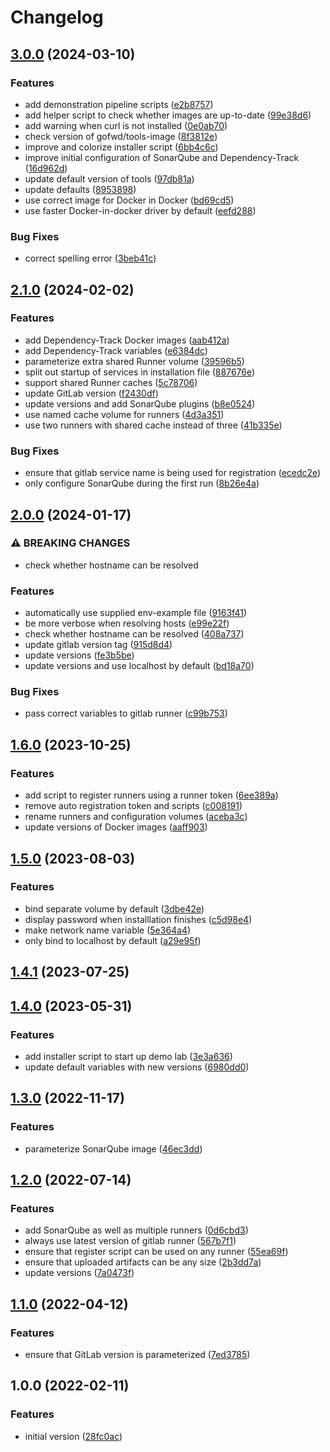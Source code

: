 # Changelog

## [3.0.0](https://github.com/PeterMosmans/gitlab-demolab/compare/2.1.0...3.0.0) (2024-03-10)


### Features

* add demonstration pipeline scripts ([e2b8757](https://github.com/PeterMosmans/gitlab-demolab/commit/e2b8757625491123b3d5144b06ae5dfc9889e88a))
* add helper script to check whether images are up-to-date ([99e38d6](https://github.com/PeterMosmans/gitlab-demolab/commit/99e38d649c2cbd13fa38ef884d9772fbfbfd85d9))
* add warning when curl is not installed ([0e0ab70](https://github.com/PeterMosmans/gitlab-demolab/commit/0e0ab708f1ead9c792dc348018d1a3944c5d2e04))
* check version of gofwd/tools-image ([8f3812e](https://github.com/PeterMosmans/gitlab-demolab/commit/8f3812e34efe5640f18a3e6c08d3697e70f66e4c))
* improve and colorize installer script ([6bb4c6c](https://github.com/PeterMosmans/gitlab-demolab/commit/6bb4c6c5143fc0a2dcbfe54e02d1815244ac2938))
* improve initial configuration of SonarQube and Dependency-Track ([16d962d](https://github.com/PeterMosmans/gitlab-demolab/commit/16d962d0dc7ddbcd1c95c4476a53182929a6aa8e))
* update default version of tools ([97db81a](https://github.com/PeterMosmans/gitlab-demolab/commit/97db81a97f9116835cc69bef8e19efa661ed24eb))
* update defaults ([8953898](https://github.com/PeterMosmans/gitlab-demolab/commit/895389870dd526910ee11dcdb7ddfd19906cc9ed))
* use correct image for Docker in Docker ([bd69cd5](https://github.com/PeterMosmans/gitlab-demolab/commit/bd69cd5e8af7517f4293350d25ed02d24dba9e87))
* use faster Docker-in-docker driver by default ([eefd288](https://github.com/PeterMosmans/gitlab-demolab/commit/eefd288b32688a95d649f636e6163702b8be1590))


### Bug Fixes

* correct spelling error ([3beb41c](https://github.com/PeterMosmans/gitlab-demolab/commit/3beb41cb318165dba2baefbefb479ff95f786bd2))

## [2.1.0](https://github.com/PeterMosmans/gitlab-demolab/compare/2.0.0...2.1.0) (2024-02-02)


### Features

* add Dependency-Track Docker images ([aab412a](https://github.com/PeterMosmans/gitlab-demolab/commit/aab412a898bf3d4ccc575a3b2305162075f64496))
* add Dependency-Track variables ([e6384dc](https://github.com/PeterMosmans/gitlab-demolab/commit/e6384dcca37e56bd2f827122d338b26644987b56))
* parameterize extra shared Runner volume ([39596b5](https://github.com/PeterMosmans/gitlab-demolab/commit/39596b52e06baf1499be7735b718cc597c2f98e6))
* split out startup of services in installation file ([887676e](https://github.com/PeterMosmans/gitlab-demolab/commit/887676e072149e3d26ba52258e4b9e6aea1da45d))
* support shared Runner caches ([5c78706](https://github.com/PeterMosmans/gitlab-demolab/commit/5c78706f05c1d7decd1730f3c6b71a5862e6ad60))
* update GitLab version ([f2430df](https://github.com/PeterMosmans/gitlab-demolab/commit/f2430dfa9d0a1e233362e526012966072c0ebc59))
* update versions and add SonarQube plugins ([b8e0524](https://github.com/PeterMosmans/gitlab-demolab/commit/b8e0524a9f325f808f2402f065ac716afdce93aa))
* use named cache volume for runners ([4d3a351](https://github.com/PeterMosmans/gitlab-demolab/commit/4d3a351ff371a31e0686507210b27cc878aaa19a))
* use two runners with shared cache instead of three ([41b335e](https://github.com/PeterMosmans/gitlab-demolab/commit/41b335e3ab59ae481f6a7b0745afa84f90720837))


### Bug Fixes

* ensure that gitlab service name is being used for registration ([ecedc2e](https://github.com/PeterMosmans/gitlab-demolab/commit/ecedc2ed893d678962542ce5971275b8bb3edb7f))
* only configure SonarQube during the first run ([8b26e4a](https://github.com/PeterMosmans/gitlab-demolab/commit/8b26e4a9308647114c72abc1bc1a01f8862adcc3))

## [2.0.0](https://github.com/PeterMosmans/gitlab-demolab/compare/1.6.0...2.0.0) (2024-01-17)


### ⚠ BREAKING CHANGES

* check whether hostname can be resolved

### Features

* automatically use supplied env-example file ([9163f41](https://github.com/PeterMosmans/gitlab-demolab/commit/9163f41b5698d15dcdb13f57f4ead3acacaff8ae))
* be more verbose when resolving hosts ([e99e22f](https://github.com/PeterMosmans/gitlab-demolab/commit/e99e22fe73e807a01281f45e9a221cca2fc4999a))
* check whether hostname can be resolved ([408a737](https://github.com/PeterMosmans/gitlab-demolab/commit/408a737000196cd653204d4ea8342fead1a5fc72))
* update gitlab version tag ([915d8d4](https://github.com/PeterMosmans/gitlab-demolab/commit/915d8d4caf5fd99c30ca48c8725079559f59e56a))
* update versions ([fe3b5be](https://github.com/PeterMosmans/gitlab-demolab/commit/fe3b5be03f2d3c213e011b238d1ef4a5abf5cb72))
* update versions and use localhost by default ([bd18a70](https://github.com/PeterMosmans/gitlab-demolab/commit/bd18a708171360920587c8df8b04877a9d5d95b4))


### Bug Fixes

* pass correct variables to gitlab runner ([c99b753](https://github.com/PeterMosmans/gitlab-demolab/commit/c99b75398c9f9ded64af956f6a153d342a3cc483))

## [1.6.0](https://git.go-forward.net/PeterMosmans/gitlab-demolab/-/compare/1.5.0...1.6.0) (2023-10-25)


### Features

* add script to register runners using a runner token ([6ee389a](https://git.go-forward.net/PeterMosmans/gitlab-demolab/-/commit/6ee389a1cc051c845f832bc49640be699081c849))
* remove auto registration token and scripts ([c008191](https://git.go-forward.net/PeterMosmans/gitlab-demolab/-/commit/c00819149c3307e8399214e311d3900b005f16da))
* rename runners and configuration volumes ([aceba3c](https://git.go-forward.net/PeterMosmans/gitlab-demolab/-/commit/aceba3cd2ad487f43f721ebdb74e0cfe493ad3c2))
* update versions of Docker images ([aaff903](https://git.go-forward.net/PeterMosmans/gitlab-demolab/-/commit/aaff9035429fe091363f1314d86e6e0184dc1772))

## [1.5.0](https://git.go-forward.net/PeterMosmans/gitlab-demolab/-/compare/1.4.1...1.5.0) (2023-08-03)


### Features

* bind separate volume by default ([3dbe42e](https://git.go-forward.net/PeterMosmans/gitlab-demolab/-/commit/3dbe42ecf69f42b0d377ded8e66676ba4372ffc9))
* display password when installlation finishes ([c5d98e4](https://git.go-forward.net/PeterMosmans/gitlab-demolab/-/commit/c5d98e4e49a073ca26970b1fe342c0a63c8e131f))
* make network name variable ([5e364a4](https://git.go-forward.net/PeterMosmans/gitlab-demolab/-/commit/5e364a4375e1ed519ac8ffb1dc5de10cb08237cc))
* only bind to localhost by default ([a29e95f](https://git.go-forward.net/PeterMosmans/gitlab-demolab/-/commit/a29e95fe69cb7c122ed398b2830bc9783d202e29))

## [1.4.1](https://github.com/PeterMosmans/gitlab-demolab/compare/1.4.0...1.4.1) (2023-07-25)

## [1.4.0](https://github.com/PeterMosmans/gitlab-demolab/compare/1.3.0...1.4.0) (2023-05-31)

### Features

* add installer script to start up demo lab ([3e3a636](https://github.com/PeterMosmans/gitlab-demolab/commit/3e3a636243d90bb29a276735fa169521906e94a4))
* update default variables with new versions ([6980dd0](https://github.com/PeterMosmans/gitlab-demolab/commit/6980dd054469578b87dabcca07b4a0aa7d104feb))

## [1.3.0](https://git.go-forward.net/PeterMosmans/gitlab-demolab/-/compare/1.2.0...1.3.0) (2022-11-17)

### Features

- parameterize SonarQube image
  ([46ec3dd](https://git.go-forward.net/PeterMosmans/gitlab-demolab/-/commit/46ec3dd415f9840a965174598b644994db25ec7d))

## [1.2.0](https://git.go-forward.net/PeterMosmans/gitlab-demolab/-/compare/1.1.0...1.2.0) (2022-07-14)

### Features

- add SonarQube as well as multiple runners
  ([0d6cbd3](https://git.go-forward.net/PeterMosmans/gitlab-demolab/-/commit/0d6cbd3ca6d77f4f8e5a7f661f82cf66250fb74e))
- always use latest version of gitlab runner
  ([567b7f1](https://git.go-forward.net/PeterMosmans/gitlab-demolab/-/commit/567b7f1398d6682f92827a7059fac7fb333438d4))
- ensure that register script can be used on any runner
  ([55ea69f](https://git.go-forward.net/PeterMosmans/gitlab-demolab/-/commit/55ea69fd2039cb3d08f7e7f6c3ca1de196becaa3))
- ensure that uploaded artifacts can be any size
  ([2b3dd7a](https://git.go-forward.net/PeterMosmans/gitlab-demolab/-/commit/2b3dd7ada12d8c5f55da32aaf2522418021c622b))
- update versions
  ([7a0473f](https://git.go-forward.net/PeterMosmans/gitlab-demolab/-/commit/7a0473faf6bcca966925f5f452cb6e62309a9c39))

## [1.1.0](https://github.com/PeterMosmans/gitlab-demolab/compare/1.0.0...1.1.0) (2022-04-12)

### Features

- ensure that GitLab version is parameterized
  ([7ed3785](https://github.com/PeterMosmans/gitlab-demolab/commit/7ed3785a5d97b57f3625cae1cd8c7e3bebddb0b7))

## 1.0.0 (2022-02-11)

### Features

- initial version
  ([28fc0ac](https://github.com/PeterMosmans/gitlab-demolab/commit/28fc0acadf3d0766b8b822e3ebf986532a29c386))
